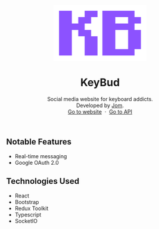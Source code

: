 <h1 align="center">
  <div align="center">
    <img alt="KeyBud Logo" src="./public/images/Keybud Icon.svg" height="150px" width="auto"/>
  </div>
  <br/>
  KeyBud
</h1>
<p align="center">
    Social media website for keyboard addicts.
    <br />
    Developed by <a href="https://github.com/jomkv">Jom</a>.
    <br />
    <a href="https://www.keybud.jomkv.tech">Go to website</a>&nbsp;
    ·
    &nbsp;<a href="https://github.com/jomkv/KeyBud-API">Go to API</a>
  </p>
<br/>

## Notable Features

* Real-time messaging
* Google OAuth 2.0

## Technologies Used

* React
* Bootstrap
* Redux Toolkit
* Typescript
* SocketIO
